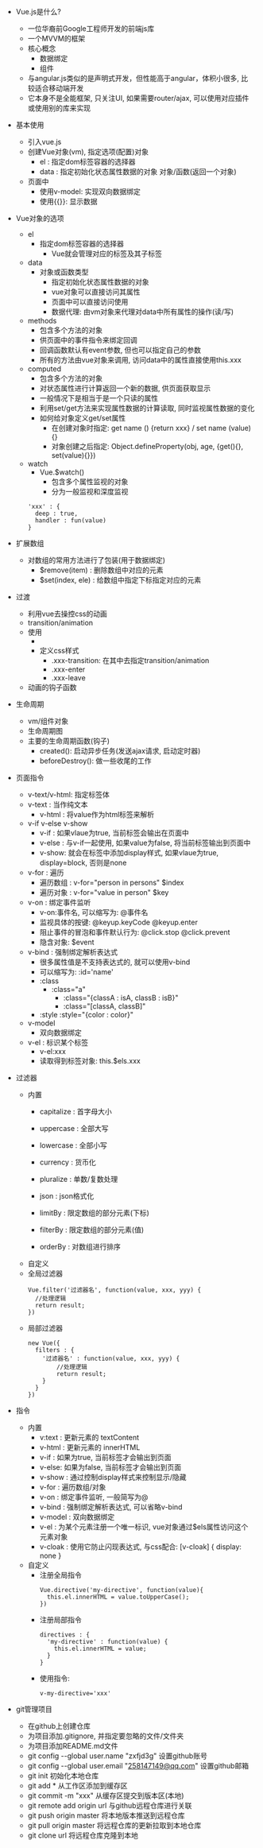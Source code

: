 * Vue.js是什么?
	* 一位华裔前Google工程师开发的前端js库
	* 一个MVVM的框架
	* 核心概念
	  * 数据绑定
	  * 组件
  * 与angular.js类似的是声明式开发，但性能高于angular，体积小很多, 比较适合移动端开发
  * 它本身不是全能框架, 只关注UI, 如果需要router/ajax, 可以使用对应插件或使用别的库来实现
  
* 基本使用
	* 引入vue.js
	* 创建Vue对象(vm), 指定选项(配置)对象
		* el : 指定dom标签容器的选择器
		* data : 指定初始化状态属性数据的对象
		        对象/函数(返回一个对象)
	* 页面中
		* 使用v-model: 实现双向数据绑定
		* 使用{{}}: 显示数据
		
* Vue对象的选项
	* el
	  * 指定dom标签容器的选择器
		* Vue就会管理对应的标签及其子标签
	* data
	  * 对象或函数类型
		* 指定初始化状态属性数据的对象
		* vue对象可以直接访问其属性
		* 页面中可以直接访问使用
		* 数据代理: 由vm对象来代理对data中所有属性的操作(读/写)
	* methods
		* 包含多个方法的对象
		* 供页面中的事件指令来绑定回调
		* 回调函数默认有event参数, 但也可以指定自己的参数
		* 所有的方法由vue对象来调用, 访问data中的属性直接使用this.xxx
	* computed
		* 包含多个方法的对象
		* 对状态属性进行计算返回一个新的数据, 供页面获取显示
		* 一般情况下是相当于是一个只读的属性
		* 利用set/get方法来实现属性数据的计算读取, 同时监视属性数据的变化
		* 如何给对象定义get/set属性
		  * 在创建对象时指定: get name () {return xxx} / set name (value) {}
		  * 对象创建之后指定: Object.defineProperty(obj, age, {get(){}, set(value){}})
	* watch
	  * Vue.$watch()
		* 包含多个属性监视的对象
		* 分为一般监视和深度监视
      ```
      'xxx' : {
        deep : true,
        handler : fun(value)
      }
      ```

* 扩展数组
  * 对数组的常用方法进行了包装(用于数据绑定)
	* $remove(item) : 删除数组中对应的元素
	* $set(index, ele) : 给数组中指定下标指定对应的元素 

* 过渡
  * 利用vue去操控css的动画
  * transition/animation
  * 使用
    * <div v-show="a"  v-if="a" transition="xxx">
    * 定义css样式
      * .xxx-transition: 在其中去指定transition/animation
      * .xxx-enter
      * .xxx-leave
  * 动画的钩子函数

* 生命周期
  * vm/组件对象
  * 生命周期图
  * 主要的生命周期函数(钩子)
    * created(): 启动异步任务(发送ajax请求, 启动定时器)
    * beforeDestroy(): 做一些收尾的工作

* 页面指令
	* v-text/v-html: 指定标签体
    * v-text : 当作纯文本
		* v-html : 将value作为html标签来解析
	* v-if v-else v-show
		* v-if : 如果vlaue为true, 当前标签会输出在页面中
		* v-else : 与v-if一起使用, 如果value为false, 将当前标签输出到页面中
		* v-show: 就会在标签中添加display样式, 如果vlaue为true, display=block, 否则是none
	* v-for : 遍历
		* 遍历数组 : v-for="person in persons"   $index
		* 遍历对象 : v-for="value in person"   $key
	* v-on : 绑定事件监听
		* v-on:事件名, 可以缩写为: @事件名
		* 监视具体的按键: @keyup.keyCode   @keyup.enter
		* 阻止事件的冒泡和事件默认行为: @click.stop   @click.prevent
		* 隐含对象: $event
	* v-bind : 强制绑定解析表达式  
		* 很多属性值是不支持表达式的, 就可以使用v-bind
		* 可以缩写为:  :id='name'
		* :class
		  * :class="a"
			* :class="{classA : isA, classB : isB}"
			* :class="[classA, classB]"
		* :style
			:style="{color : color}"
	* v-model
		* 双向数据绑定
	* v-el : 标识某个标签
		* v-el:xxx
		* 读取得到标签对象: this.$els.xxx
		
* 过滤器
  * 内置
    * capitalize : 首字母大小
    * uppercase : 全部大写
    * lowercase : 全部小写
    * currency : 货币化
    * pluralize : 单数/复数处理
    * json : json格式化

    * limitBy : 限定数组的部分元素(下标)
    * filterBy : 限定数组的部分元素(值)
    * orderBy : 对数组进行排序
  * 自定义
  * 全局过滤器
    ```
    Vue.filter('过滤器名', function(value, xxx, yyy) {
      //处理逻辑
      return result;
    })
    ```
  * 局部过滤器
    ```
    new Vue({
      filters : {
        '过滤器名' : function(value, xxx, yyy) {
            //处理逻辑
            return result;
        }
      }
    })
    ```
* 指令
  * 内置
    * v:text : 更新元素的 textContent
    * v-html : 更新元素的 innerHTML
    * v-if : 如果为true, 当前标签才会输出到页面
    * v-else: 如果为false, 当前标签才会输出到页面
    * v-show : 通过控制display样式来控制显示/隐藏
    * v-for : 遍历数组/对象
    * v-on : 绑定事件监听, 一般简写为@
    * v-bind : 强制绑定解析表达式, 可以省略v-bind
    * v-model : 双向数据绑定
    * v-el : 为某个元素注册一个唯一标识, vue对象通过$els属性访问这个元素对象
    * v-cloak : 使用它防止闪现表达式, 与css配合: [v-cloak] { display: none }
  * 自定义
    * 注册全局指令
      ```
      Vue.directive('my-directive', function(value){
        this.el.innerHTML = value.toUpperCase();
      })
      ```
    * 注册局部指令
      ```
      directives : {
        'my-directive' : function(value) {
          this.el.innerHTML = value;
        }
      }
      ```
    * 使用指令:
      ```
      v-my-directive='xxx'
      ```

* git管理项目
  * 在github上创建仓库
  * 为项目添加.gitignore, 并指定要忽略的文件/文件夹
  * 为项目添加README.md文件
  * git config --global  user.name "zxfjd3g"  设置github账号
  * git config --global user.email "258147149@qq.com"  设置github邮箱
  * git init  初始化本地仓库
  * git add * 从工作区添加到缓存区
  * git commit -m "xxx" 从缓存区提交到版本区(本地)
  * git remote add origin url  与github远程仓库进行关联
  * git push origin master 将本地版本推送到远程仓库
  * git pull origin master 将远程仓库的更新拉取到本地仓库
  * git clone url 将远程仓库克隆到本地
